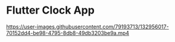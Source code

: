 # Flutter Clock App


https://user-images.githubusercontent.com/79193713/132956017-70152dd4-be98-4795-8db8-49db3203be9a.mp4

